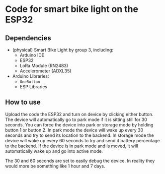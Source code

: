 # Code for smart bike light on the ESP32
## Dependencies
- (physical) Smart Bike Light by group 3, including:
  - Arduino IDE
  - ESP32
  - LoRa Module (RN2483)
  - Accelerometer (ADXL35)
- Arduino Libraries:
  - ```OneButton```
  - ESP Libraries
 
## How to use
Upload the code the ESP32 and turn on device by clicking either button. The device will automatically go to park mode if it is sitting still for 30 seconds. You can force the device into park or storage mode by holding button 1 or button 2. In park mode the device will wake up every 30 seconds and try to send its location to the backend. In storage mode the device will wake up every 60 seconds to try and send it battery percentage to the backend. If the device is in park mode and is moved, it will automatically wake up and go into active mode.

The 30 and 60 seconds are set to easily debug the device. In reality they would more be something like 1 hour and 7 days.
